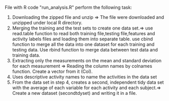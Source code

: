 File with R code "run_analysis.R" perform the following task:

1. Downloading the zipped file and unzip => The file were downloaded and unzipped under local R directory.
2. Merging the training and the test sets to create one data set.=> use read.table function to read both training file,testing file,features and activity labels files and loading them into separate table.
use cbind function to merge all the data into one dataset for each training and testing data. Use rbind function to merge data between test data and training data.
3. Extracting only the measurements on the mean and standard deviation for each measurement => Reading the column names by colnames function. Create a vector from it (Col). 
4. Uses descriptive activity names to name the activities in the data set
5. From the data set in step 4, creates a second, independent tidy data set with the average of each variable for each activity and each subject.=> Create a new dataset (secondtdyset) and writing it in a file.

